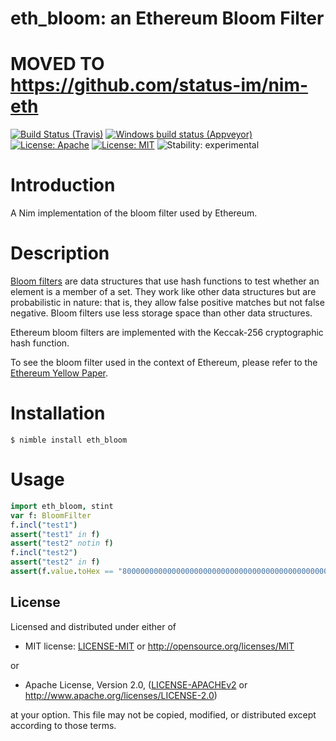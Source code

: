 # eth_bloom: an Ethereum Bloom Filter

# MOVED TO https://github.com/status-im/nim-eth

[![Build Status (Travis)](https://img.shields.io/travis/status-im/nim-eth-bloom/master.svg?label=Linux%20/%20macOS "Linux/macOS build status (Travis)")](https://travis-ci.org/status-im/nim-eth-bloom)
[![Windows build status (Appveyor)](https://img.shields.io/appveyor/ci/nimbus/nim-eth-bloom/master.svg?label=Windows "Windows build status (Appveyor)")](https://ci.appveyor.com/project/nimbus/nim-eth-bloom)
[![License: Apache](https://img.shields.io/badge/License-Apache%202.0-blue.svg)](https://opensource.org/licenses/Apache-2.0)
[![License: MIT](https://img.shields.io/badge/License-MIT-blue.svg)](https://opensource.org/licenses/MIT)
![Stability: experimental](https://img.shields.io/badge/stability-experimental-orange.svg)

# Introduction

A Nim implementation of the bloom filter used by Ethereum.

# Description

[Bloom filters](https://en.wikipedia.org/wiki/Bloom_filter) are data structures that use hash functions to test whether an element is a member of a set. They work like other data structures but are probabilistic in nature: that is, they allow false positive matches but not false negative. Bloom filters use less storage space than other data structures.

Ethereum bloom filters are implemented with the Keccak-256 cryptographic hash function.

To see the bloom filter used in the context of Ethereum, please refer to the [Ethereum Yellow Paper](https://ethereum.github.io/yellowpaper/paper.pdf).


# Installation
```
$ nimble install eth_bloom
```

# Usage
```nim
import eth_bloom, stint
var f: BloomFilter
f.incl("test1")
assert("test1" in f)
assert("test2" notin f)
f.incl("test2")
assert("test2" in f)
assert(f.value.toHex == "80000000000000000000000000000000000000000000000000000000000000000000000000000000000000000000000000000000000000000000000000000000000000010000000000000000000000000000000200000000000000000001000000000000000000000000000000000000000000000000000000000000000000000000000000000000000000000000000000000000000000000000200000000000000000000000000000000000000000000000000000000000000000000000000000000000000000000000000000000000000000000000040000000000000000000000000000000000000000000000000000000000000000000")
```

## License

Licensed and distributed under either of

* MIT license: [LICENSE-MIT](LICENSE-MIT) or http://opensource.org/licenses/MIT

or

* Apache License, Version 2.0, ([LICENSE-APACHEv2](LICENSE-APACHEv2) or http://www.apache.org/licenses/LICENSE-2.0)

at your option. This file may not be copied, modified, or distributed except according to those terms.
